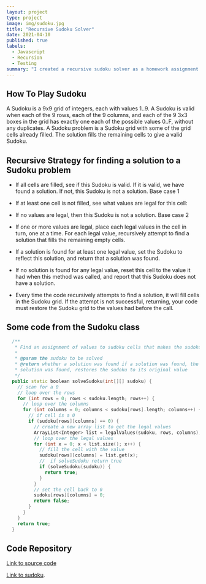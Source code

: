 ```yaml
---
layout: project
type: project
image: img/sudoku.jpg
title: "Recursive Sudoku Solver"
date: 2021-04-10
published: true
labels:
  - Javascript
  - Recursion
  - Testing
summary: "I created a recursive sudoku solver as a homework assignment for ICS 211."
---
```


## How To Play Sudoku

A Sudoku is a 9x9 grid of integers, each with values 1..9. A Sudoku is valid when each of the 9 rows, each of the 9 columns, and each of the 9 3x3 boxes in the grid has exactly one each of the possible values 0..F, without any duplicates.
A Sudoku problem is a Sudoku grid with some of the grid cells already filled. The solution fills the remaining cells to give a valid Sudoku.

## Recursive Strategy for finding a solution to a Sudoku problem

- If all cells are filled, see if this Sudoku is valid. If it is valid, we have found a solution. If not, this Sudoku is not a solution. Base case 1

- If at least one cell is not filled, see what values are legal for this cell:

- If no values are legal, then this Sudoku is not a solution. Base case 2

- If one or more values are legal, place each legal values in the cell in turn, one at a time. For each legal value, recursively attempt to find a solution that fills the remaining empty cells.

- If a solution is found for at least one legal value, set the Sudoku to reflect this solution, and return that a solution was found.

- If no solution is found for any legal value, reset this cell to the value it had when this method was called, and report that this Sudoku does not have a solution.

- Every time the code recursively attempts to find a solution, it will fill cells in the Sudoku grid. If the attempt is not successful, returning, your code must restore the Sudoku grid to the values had before the call.


## Some code from the Sudoku class

```cpp
  /**
   * Find an assignment of values to sudoku cells that makes the sudoku valid.
   *
   * @param the sudoku to be solved
   * @return whether a solution was found if a solution was found, the sudoku is filled in with the solution if no
   * solution was found, restores the sudoku to its original value
   */
  public static boolean solveSudoku(int[][] sudoku) {
    // scan for a 0
    // loop over the rows
    for (int rows = 0; rows < sudoku.length; rows++) {
      // loop over the columns
      for (int columns = 0; columns < sudoku[rows].length; columns++) {
        // if cell is a 0
        if (sudoku[rows][columns] == 0) {
          // create a new array list to get the legal values
          ArrayList<Integer> list = legalValues(sudoku, rows, columns);
          // loop over the legal values
          for (int x = 0; x < list.size(); x++) {
            // fill the cell with the value
            sudoku[rows][columns] = list.get(x);
            //  if solveSudoku return true
            if (solveSudoku(sudoku)) {
              return true;
            }
          }
          // set the cell back to 0
          sudoku[rows][columns] = 0;
          return false;
        }
      }
    }
    return true;
  }
```

## Code Repository
[Link to source code](https://github.com/binhn-tran/sudokusolver)

[Link to sudoku](https://courses.ics.hawaii.edu/ics211s21/morea/110.recursion/experience-H09-decimal.html).
